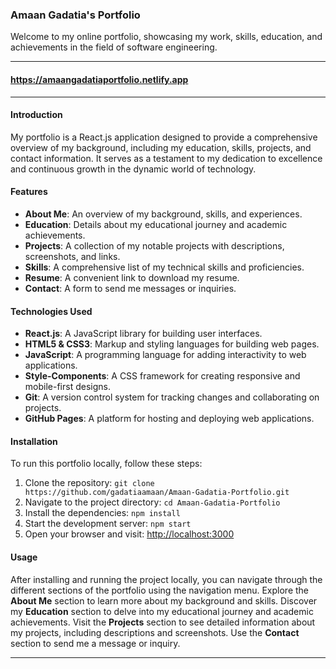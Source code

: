 ### Amaan Gadatia's Portfolio

Welcome to my online portfolio, showcasing my work, skills, education, and achievements in the field of software engineering.

---

#### https://amaangadatiaportfolio.netlify.app
___
#### Introduction

My portfolio is a React.js application designed to provide a comprehensive overview of my background, including my education, skills, projects, and contact information. It serves as a testament to my dedication to excellence and continuous growth in the dynamic world of technology.

#### Features

- **About Me**: An overview of my background, skills, and experiences.
- **Education**: Details about my educational journey and academic achievements.
- **Projects**: A collection of my notable projects with descriptions, screenshots, and links.
- **Skills**: A comprehensive list of my technical skills and proficiencies.
- **Resume**: A convenient link to download my resume.
- **Contact**: A form to send me messages or inquiries.

#### Technologies Used

- **React.js**: A JavaScript library for building user interfaces.
- **HTML5 & CSS3**: Markup and styling languages for building web pages.
- **JavaScript**: A programming language for adding interactivity to web applications.
- **Style-Components**: A CSS framework for creating responsive and mobile-first designs.
- **Git**: A version control system for tracking changes and collaborating on projects.
- **GitHub Pages**: A platform for hosting and deploying web applications.

#### Installation

To run this portfolio locally, follow these steps:

1. Clone the repository: `git clone https://github.com/gadatiaamaan/Amaan-Gadatia-Portfolio.git`
2. Navigate to the project directory: `cd Amaan-Gadatia-Portfolio`
3. Install the dependencies: `npm install`
4. Start the development server: `npm start`
5. Open your browser and visit: [http://localhost:3000](http://localhost:3000)

#### Usage

After installing and running the project locally, you can navigate through the different sections of the portfolio using the navigation menu. Explore the **About Me** section to learn more about my background and skills. Discover my **Education** section to delve into my educational journey and academic achievements. Visit the **Projects** section to see detailed information about my projects, including descriptions and screenshots. Use the **Contact** section to send me a message or inquiry.

---

